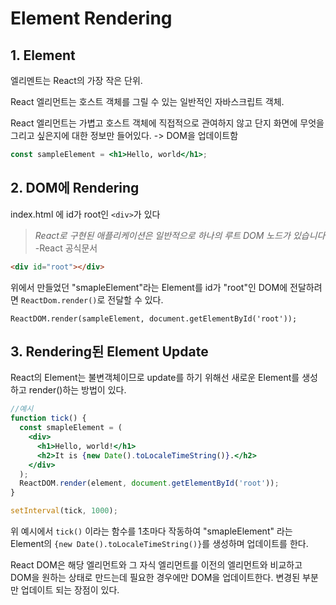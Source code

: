 # Element Rendering

## 1. Element

엘리멘트는 React의 가장 작은 단위.

React 엘리먼트는 호스트 객체를 그릴 수 있는 일반적인 자바스크립트 객체.

React 엘리먼트는 가볍고 호스트 객체에 직접적으로 관여하지 않고 단지 화면에 무엇을 그리고 싶은지에 대한 정보만 들어있다. -> DOM을 업데이트함

```jsx
const sampleElement = <h1>Hello, world</h1>;
```



## 2. DOM에 Rendering

index.html 에 id가 root인 `<div>`가 있다

> *React로 구현된 애플리케이션은 일반적으로 하나의 루트 DOM 노드가 있습니다*  -React 공식문서

```html
<div id="root"></div>
```

위에서 만들었던 "smapleElement"라는 Element를 id가 "root"인 DOM에 전달하려면 `ReactDom.render()`로 전달할 수 있다.

```Jsx
ReactDOM.render(sampleElement, document.getElementById('root'));
```



## 3. Rendering된 Element Update

React의 Element는 불변객체이므로 update를 하기 위해선 새로운 Element를 생성하고 render()하는 방법이 있다.

```jsx
//예시
function tick() {
  const smapleElement = (
    <div>
      <h1>Hello, world!</h1>
      <h2>It is {new Date().toLocaleTimeString()}.</h2>
    </div>
  );
  ReactDOM.render(element, document.getElementById('root'));
}

setInterval(tick, 1000);
```

위 예시에서 `tick()` 이라는 함수를 1초마다 작동하여 "smapleElement" 라는 Element의 `{new Date().toLocaleTimeString()}`를 생성하며 업데이트를 한다.

React DOM은 해당 엘리먼트와 그 자식 엘리먼트를 이전의 엘리먼트와 비교하고 DOM을 원하는 상태로 만드는데 필요한 경우에만 DOM을 업데이트한다. 변경된 부분만 업데이트 되는 장점이 있다.

